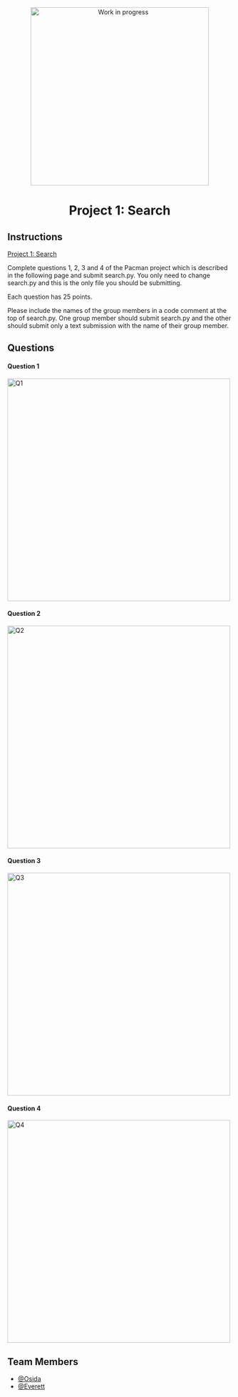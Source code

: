 <div align="center">
  <img width="400" alt="Work in progress" src="https://user-images.githubusercontent.com/51928654/194620578-542e19ba-15d5-405a-8e7d-b689358a70ff.png"/>
</div>

<h1 align="center" display="flex" justify-content="" align-items="center">
  Project 1: Search
</h1>


## Instructions
[Project 1: Search](http://ai.berkeley.edu/search.html)

Complete questions 1, 2, 3 and 4 of the Pacman project which is described in the following page and submit search.py.
You only need to change search.py and this is the only file you should be submitting.

Each question has 25 points.

Please include the names of the group members in a code comment at the top of search.py.
One group member should submit search.py and the other should submit only a text submission with the name of their group member.


## Questions

#### Question 1
<img width="500" alt="Q1" src="https://user-images.githubusercontent.com/51928654/194623423-b17ef90e-043a-44f9-acd1-fa1f912b3836.png"/>

#### Question 2
<img width="500" alt="Q2" src="https://user-images.githubusercontent.com/51928654/194623674-a7c643f4-d1be-4d02-9086-ff8b00ad7516.png">

#### Question 3
<img width="500" alt="Q3" src="https://user-images.githubusercontent.com/51928654/194623761-45b9eb50-2676-4d9c-a4ce-84d38961353b.png">

#### Question 4
<img width="500" alt="Q4" src="https://user-images.githubusercontent.com/51928654/194623880-cd42562a-3110-4e7b-b3f4-1ebe58949c45.png">


## Team Members
- [@Osida](https://github.com/Osida)
- [@Everett](#)
